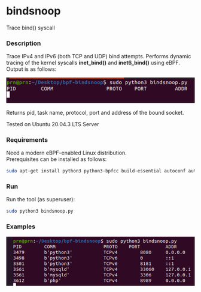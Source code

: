 # bindsnoop

Trace bind() syscall

### Description

Trace IPv4 and IPv6 (both TCP and UDP) bind attempts. Performs dynamic tracing of the kernel syscalls **inet_bind()** and **inet6_bind()** using eBPF.
\
Output is as follows:

![](img/headers.png)

Returns pid, task name, protocol, port and address of the bound socket.

Tested on Ubuntu 20.04.3 LTS Server

### Requirements

Need a modern eBPF-enabled Linux distribution.  
Prerequisites can be installed as follows:
```sh
sudo apt-get install python3 python3-bpfcc build-essential autoconf automake autogen libjson-c-dev pkg-config libzmq3-dev libcurl4-openssl-dev libbpfcc-dev
```
### Run

Run the tool (as superuser):
```sh
sudo python3 bindsnoop.py
```
### Examples

![](img/usage-example.png)
